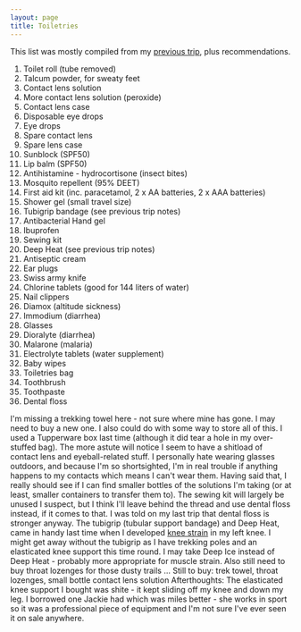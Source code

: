 ```yaml
---
layout: page
title: Toiletries
---
```

This list was mostly compiled from my [previous trip](/kili/toiletries), plus recommendations.

1. Toilet roll (tube removed)
2. Talcum powder, for sweaty feet
3. Contact lens solution
4. More contact lens solution (peroxide)
5. Contact lens case
6. Disposable eye drops
7. Eye drops
8. Spare contact lens
9. Spare lens case
10. Sunblock (SPF50)
11. Lip balm (SPF50)
12. Antihistamine - hydrocortisone (insect bites)
13. Mosquito repellent (95% DEET)
14. First aid kit (inc. paracetamol, 2 x AA batteries, 2 x AAA batteries)
15. Shower gel (small travel size)
16. Tubigrip bandage (see previous trip notes)
17. Antibacterial Hand gel
18. Ibuprofen
19. Sewing kit
20. Deep Heat (see previous trip notes)
21. Antiseptic cream
22. Ear plugs
23. Swiss army knife
24. Chlorine tablets (good for 144 liters of water)
25. Nail clippers
26. Diamox (altitude sickness)
27. Immodium (diarrhea)
28. Glasses
29. Dioralyte (diarrhea)
30. Malarone (malaria)
31. Electrolyte tablets (water supplement)
32. Baby wipes
33. Toiletries bag
34. Toothbrush
35. Toothpaste
36. Dental floss

I'm missing a trekking towel here - not sure where mine has gone. I may need to buy a new one. I also could do with some way to store all of this. I used a Tupperware box last time (although it did tear a hole in my over-stuffed bag).
The more astute will notice I seem to have a shitload of contact lens and eyeball-related stuff. I personally hate wearing glasses outdoors, and because I'm so shortsighted, I'm in real trouble if anything happens to my contacts which means I can't wear them. Having said that, I really should see if I can find smaller bottles of the solutions I'm taking (or at least, smaller containers to transfer them to).
The sewing kit will largely be unused I suspect, but I think I'll leave behind the thread and use dental floss instead, if it comes to that. I was told on my last trip that dental floss is stronger anyway.
The tubigrip (tubular support bandage) and Deep Heat, came in handy last time when I developed [knee strain](http://www.wisegeek.com/what-is-a-knee-strain.htm) in my left knee. I might get away without the tubigrip as I have trekking poles and an elasticated knee support this time round. I may take Deep Ice instead of Deep Heat - probably more appropriate for muscle strain.
Also still need to buy throat lozenges for those dusty trails ...
Still to buy: trek towel, throat lozenges, small bottle contact lens solution
Afterthoughts:
The elasticated knee support I bought was shite - it kept sliding off my knee and down my leg. I borrowed one Jackie had which was miles better - she works in sport so it was a professional piece of equipment and I'm not sure I've ever seen it on sale anywhere.
